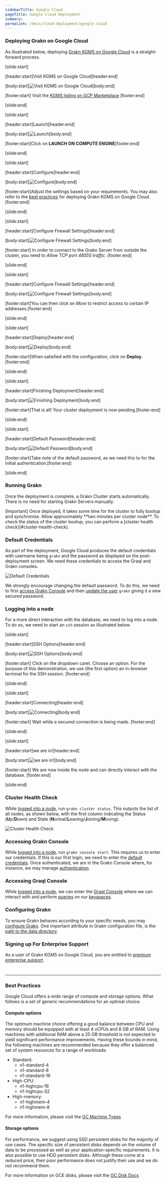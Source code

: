 ```yaml
---
sidebarTitle: Google Cloud
pageTitle: Google Cloud Deployment
summary:
permalink: /docs/cloud-deployment/google-cloud
---
```


### Deploying Grakn on Google Cloud

As illustrated below, deploying [Grakn KGMS on Google Cloud](https://console.cloud.google.com/marketplace/details/grakn-public/grakn-kgms-premium) is a straight-forward process.

<div class="slideshow">

[slide:start]

[header:start]Visit KGMS on Google Cloud[header:end]

[body:start]![Visit KGMS on Google Cloud](/docs/images/cloud-deployment/gc_listing_a.png)[body:end]

[footer:start]
Visit the [KGMS listing on GCP Marketplace](https://console.cloud.google.com/marketplace/details/grakn-public/grakn-kgms-premium)
[footer:end]

[slide:end]
<!-- -->
[slide:start]

[header:start]Launch[header:end]

[body:start]![Launch](/docs/images/cloud-deployment/gc_listing_b.png)[body:end]

[footer:start]Click on **LAUNCH ON COMPUTE ENGINE**[footer:end]

[slide:end]
<!-- -->
[slide:start]

[header:start]Configure[header:end]

[body:start]![Configure](/docs/images/cloud-deployment/gc_new_deployment_a.png)[body:end]

[footer:start]Adjust the settings based on your requirements. You may also refer to the [best practices](#best-practices) for deploying Grakn KGMS on Google Cloud.[footer:end]

[slide:end]
<!-- -->
[slide:start]

[header:start]Configure Firewall Settings[header:end]

[body:start]![Configure Firewall Settings](/docs/images/cloud-deployment/gc_new_deployment_b.png)[body:end]

[footer:start]
In order to connect to the Grakn Server from outside the cluster, you need to _Allow TCP port 48555 traffic_.
[footer:end]

[slide:end]
<!-- -->
[slide:start]

[header:start]Configure Firewall Settings[header:end]

[body:start]![Configure Firewall Settings](/docs/images/cloud-deployment/gc_new_deployment_c.png)[body:end]

[footer:start]You can then click on _More_ to restrict access to certain IP addresses.[footer:end]

[slide:end]
<!-- -->
[slide:start]

[header:start]Deploy[header:end]

[body:start]![Deploy](/docs/images/cloud-deployment/gc_new_deployment_d.png)[body:end]

[footer:start]When satisfied with the configuration, click on **Deploy**.[footer:end]

[slide:end]
<!-- -->
[slide:start]

[header:start]Finishing Deployment[header:end]

[body:start]![Finishing Deployment](/docs/images/cloud-deployment/gc_finishing_deployment.png)[body:end]

[footer:start]That is all! Your cluster deployment is now pending.[footer:end]

[slide:end]
<!-- -->
[slide:start]

[header:start]Default Password[header:end]

[body:start]![Default Password](/docs/images/cloud-deployment/gc_default_password.png)[body:end]

[footer:start]Take note of the default password, as we need this to for the initial authentication.[footer:end]

[slide:end]
</div>

### Running Grakn
Once the deployment is complete, a Grakn Cluster starts automatically. There is no need for starting Grakn Servers manually.

<div class="note">
[Important]
Once deployed, it takes some time for the cluster to fully bootup and synchronise. Allow approximately **two minutes per cluster node**. To check the status of the cluster bootup, you can perform a [cluster health check](#cluster-health-check).
</div>

### Default Credentials
As part of the deployment, Google Cloud produces the default credentials with username being `grakn` and the password as displayed on the post-deployment screen. We need these credentials to access the Graql and Grakn consoles.

![Default Credentials](/docs/images/cloud-deployment/gc_default_password.png)

We strongly encourage changing the default password. To do this, we need to first [access Grakn Console](#accessing-grakn-console) and then [update the user](/docs/management/users#update-a-user) `grakn` giving it a new secured password.

### Logging into a node
For a more direct interaction with the database, we need to log into a node. To do so, we need to start an `ssh` session as illustrated below.

<div class="slideshow">

[slide:start]

[header:start]SSH Options[header:end]

[body:start]![SSH Options](/docs/images/cloud-deployment/gc_ssh_options.png)[body:end]

[footer:start]
Click on the dropdown caret. Choose an option. For the purpose of this demonstration, we use (the first option) an in-browser terminal for the SSH session.
[footer:end]

[slide:end]
<!-- -->
[slide:start]

[header:start]Connecting[header:end]

[body:start]![Connecting](/docs/images/cloud-deployment/gc_ssh_connecting.png)[body:end]

[footer:start]
Wait while a secured connection is being made.
[footer:end]

[slide:end]
<!-- -->
[slide:start]

[header:start]we are in![header:end]

[body:start]![we are in!](/docs/images/cloud-deployment/gc_ssh_connected.png)[body:end]

[footer:start]
We are now inside the node and can directly interact with the database.
[footer:end]

[slide:end]
<!-- -->
</div>

### Cluster Health Check
While [logged into a node](#logging-into-a-node), run `grakn cluster status`. This outputs the list of all nodes, as shown below, with the first column indicating the Status (**U**p/**D**own) and State (**N**ormal/**L**eaving/**J**oining/**M**oving).

![Cluster Health Check](/docs/images/cloud-deployment/gc_cluster_health_check.png)

### Accessing Grakn Console
While [logged into a node](#logging-into-a-node), run `grakn console start`. This requires us to enter our credentials. If this is our first login, we need to enter the [default credentials](#default-credentials). Once authenticated, we are in the Grakn Console where, for instance, we may manage [authentication](/docs/management/users).

### Accessing Graql Console
While [logged into a node](#logging-into-a-node), we can enter the [Graql Console](/docs/running-grakn/console) where we can interact with and perform [queries](/docs/query/overview) on our [keyspaces](/docs/management/keyspace).

### Configuring Grakn
To ensure Grakn behaves according to your specific needs, you may [configure Grakn](/docs/running-grakn/configuration). One important attribute in Grakn configuration file, is the [path to the data directory](/docs/running-grakn/configuration#where-data-is-stored).

### Signing up For Enterprise Support
As a user of Grakn KGMS on Google Cloud, you are entitled to [premium enterprise support](...).

<hr style="margin-top: 40px">

### Best Practices
Google Cloud offers a wide range of compute and storage options. What follows is a set of generic recommendations for an optimal choice.

#### Compute options
The optimum machine choice offering a good balance between CPU and memory should be equipped with at least 4 vCPUs and 8 GB of RAM.
Using machines with additional RAM above a 25 GB threshold is not expected to yield significant performance improvements.
Having these bounds in mind, the following machines are recommended because they offer a balanced set of system resources for a range of workloads:
- Standard:
    - n1-standard-4
    - n1-standard-8
    - n1-standard-16
- High-CPU:
    - n1-highcpu-16
    - n1-highcpu-32
- High-memory:
    - n1-highmem-4
    - n1-highmem-8

For more information, please visit the [GC Machine Types](https://cloud.google.com/compute/docs/machine-types)

#### Storage options
For performance, we suggest using SSD persistent disks for the majority of use cases. The specific size of persistent disks depends on the volume of data to be processed as well as your application-specific requirements.
It is also possible to use HDD persistent disks. Although these come at a reduced price, their poor performance does not justify their use and we do not recommend them.

For more information on GCE disks, please visit the [GC Disk Docs](https://cloud.google.com/compute/docs/disks)